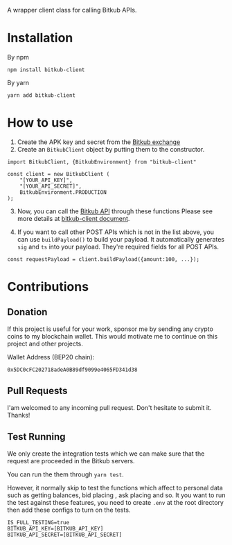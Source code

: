 A wrapper client class for calling Bitkub APIs.

# Installation

By npm

```
npm install bitkub-client
```

By yarn

```
yarn add bitkub-client
```

# How to use

1. Create the APK key and secret from the [Bitkub exchange](https://www.bitkub.com/publicapi)
2. Create an `BitkubClient` object by putting them to the constructor.

```
import BitkubClient, {BitkubEnvironment} from "bitkub-client"

const client = new BitkubClient (
    "[YOUR_API_KEY]",
    "[YOUR_API_SECRET]",
    BitkubEnvironment.PRODUCTION
);
```

3. Now, you can call the [Bitkub API](https://github.com/bitkub/bitkub-official-api-docs/blob/master/restful-api.md) through these functions Please see more details at [bitkub-client document](https://xsodus-bitkub-client.netlify.app).

4. If you want to call other POST APIs which is not in the list above, you can use `buildPayload()` to build your payload. It automatically generates `sig` and `ts` into your payload. They're required fields for all POST APIs.

```
const requestPayload = client.buildPayload({amount:100, ...});
```

# Contributions

## Donation

If this project is useful for your work, sponsor me by sending any crypto coins to my blockchain wallet. This would motivate me to continue on this project and other projects.

Wallet Address (BEP20 chain):

```
0x5DC0cFC202718adeA0B89df9099e4065FD341d38
```

## Pull Requests

I'am welcomed to any incoming pull request. Don't hesitate to submit it. Thanks!

## Test Running

We only create the integration tests which we can make sure that the request are proceeded in the Bitkub servers.

You can run the them through `yarn test`.

However, it normally skip to test the functions which affect to personal data such as getting balances, bid placing , ask placing and so. It you want to run the test against these features, you need to create `.env` at the root directory then add these configs to turn on the tests.

```
IS_FULL_TESTING=true
BITKUB_API_KEY=[BITKUB_API_KEY]
BITKUB_API_SECRET=[BITKUB_API_SECRET]
```
